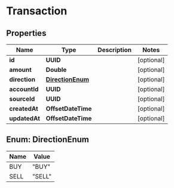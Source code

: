 

# Transaction


## Properties

| Name | Type | Description | Notes |
|------------ | ------------- | ------------- | -------------|
|**id** | **UUID** |  |  [optional] |
|**amount** | **Double** |  |  [optional] |
|**direction** | [**DirectionEnum**](#DirectionEnum) |  |  [optional] |
|**accountId** | **UUID** |  |  [optional] |
|**sourceId** | **UUID** |  |  [optional] |
|**createdAt** | **OffsetDateTime** |  |  [optional] |
|**updatedAt** | **OffsetDateTime** |  |  [optional] |



## Enum: DirectionEnum

| Name | Value |
|---- | -----|
| BUY | &quot;BUY&quot; |
| SELL | &quot;SELL&quot; |



